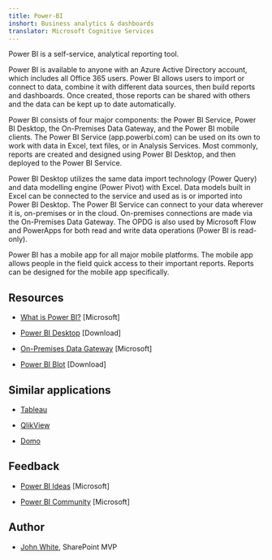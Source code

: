 ```yaml
---
title: Power-BI
inshort: Business analytics & dashboards
translator: Microsoft Cognitive Services
---
```


Power BI is a self-service, analytical reporting tool.

Power BI is available to anyone with an Azure Active Directory account, which includes all Office 365 users. Power BI allows users to import or connect to data, combine it with different data sources, then build reports and dashboards. Once created, those reports can be shared with others and the data can be kept up to date automatically.  

Power BI consists of four major components: the Power BI Service, Power BI Desktop, the On-Premises Data Gateway, and the Power BI mobile clients. The Power BI Service (app.powerbi.com) can be used on its own to work with data in Excel, text files, or in Analysis Services. Most commonly, reports are created and designed using Power BI Desktop, and then deployed to the Power BI Service. 

Power BI Desktop utilizes the same data import technology (Power Query) and data modelling engine (Power Pivot) with Excel. Data models built in Excel can be connected to the service and used as is or imported into Power BI Desktop. 
The Power BI Service can connect to your data wherever it is, on-premises or in the cloud. On-premises connections are made via the On-Premises Data Gateway. The OPDG is also used by Microsoft Flow and PowerApps for both read and write data operations (Power BI is read-only). 

Power BI has a mobile app for all major mobile platforms. The mobile app allows people in the field quick access to their important reports. Reports can be designed for the mobile app specifically.


Resources
---------

-   [What is Power BI?](https://powerbi.microsoft.com/en-us/)
    \[Microsoft\]

-   [Power BI Desktop](https://powerbi.microsoft.com/en-us/desktop/)
    \[Download\]

-   [On-Premises Data Gateway](https://docs.microsoft.com/en-us/power-bi/service-gateway-onprem)
    \[Microsoft\]

-   [Power BI Blot](https://powerbi.microsoft.com/en-us/blog/)
    \[Download\]

Similar applications
--------------------

-   [Tableau](https://www.tableau.com/)

-   [QlikView](http://global.qlik.com/)

-   [Domo](https://www.domo.com/)

Feedback
---------

-   [Power BI Ideas](https://ideas.powerbi.com/forums/265200-power-bi-ideas)
    \[Microsoft\]

-   [Power BI Community](http://community.powerbi.com/)
    \[Microsoft\]

Author
---------

-   [John White](https://twitter.com/diverdown1964), SharePoint MVP

